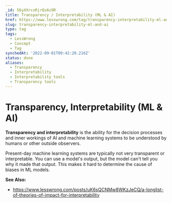 ```yaml
---
_id: 56yXXrcxRjrQs6z9R
title: Transparency / Interpretability (ML & AI)
href: https://www.lesswrong.com/tag/transparency-interpretability-ml-and-ai
slug: transparency-interpretability-ml-and-ai
type: tag
tags:
  - LessWrong
  - Concept
  - Tag
synchedAt: '2022-09-01T09:42:20.216Z'
status: done
aliases:
  - Transparency
  - Interpretability
  - Interpretability tools
  - Transparency tools
---
```


# Transparency, Interpretability (ML & AI)

**Transparency and interpretability** is the ability for the decision processes and inner workings of AI and machine learning systems to be understood by humans or other outside observers.

Present-day machine learning systems are typically not very transparent or interpretable. You can use a model's output, but the model can't tell you why it made that output. This makes it hard to determine the cause of biases in ML models.

**See Also:**
- https://www.lesswrong.com/posts/uK6sQCNMw8WKzJeCQ/a-longlist-of-theories-of-impact-for-interpretability

